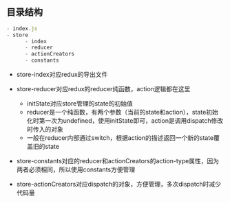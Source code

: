 ## 目录结构

```jsx
- index.js
- store
      - index
      - reducer
      - actionCreators
      - constants
```

- store-index对应redux的导出文件

- store-reducer对应redux的reducer纯函数，action逻辑都在这里
  - initState对应store管理的state的初始值
  - reducer是一个纯函数，有两个参数（当前的state和action），state初始化时第一次为undefined，使用initState即可，action是调用dispatch修改时传入的对象
  - 一般在reducer内部通过switch，根据action的描述返回一个新的state覆盖旧的state
- store-constants对应的reducer和actionCreators的action-type属性，因为两者必须相同，所以使用constants方便管理
- store-actionCreators对应dispatch的对象，方便管理，多次dispatch时减少代码量